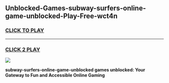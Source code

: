 
## Unblocked-Games-subway-surfers-online-game-unblocked-Play-Free-wct4n
<h3>
<a href="https://premium76.site?title=subway-surfers-online-game-unblocked&ref=20A">CLICK TO PLAY</a></h3>
<hr>

<h3>
<a href="https://premium76.site?title=subway-surfers-online-game-unblocked&ref=20A">CLICK 2 PLAY</a>
  
</h3>

<a href="https://premium76.site?title=subway-surfers-online-game-unblocked&ref=20A"><img src="https://clearcache.store/games.png"></a>


**subway-surfers-online-game-unblocked games unblocked: Your Gateway to Fun and Accessible Online Gaming**
